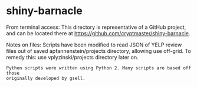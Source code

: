 # shiny-barnacle
From terminal access: 
	This directory is representative of a GitHub project, and can be located
	there at https://github.com/cryptmaster/shiny-barnacle.


Notes on files:	
	Scripts have been modified to read JSON of YELP review files out of saved
	apfannenstein/projects directory, allowing use off-grid.
	To remedy this: use vplyzinski/projects directory later on.

	Python scripts were written using Python 2. Many scripts are based off those
	originally developed by gsell. 
